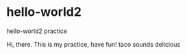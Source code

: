 # hello-world2
hello-world2 practice


Hi, there. This is my practice, have fun!
taco sounds delicious
